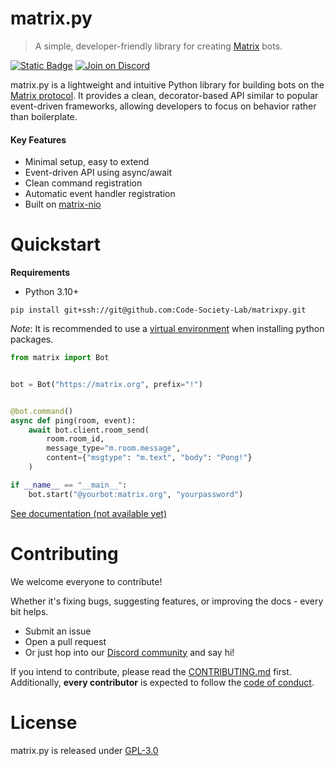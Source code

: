 # matrix.py
> A simple, developer-friendly library for creating [Matrix](https://matrix.org) bots.

[![Static Badge](https://img.shields.io/badge/%F0%9F%93%9A-Documentation-%235c5c5c)](https://github.com/Code-Society-Lab/matrixpy/wiki)
[![Join on Discord](https://discordapp.com/api/guilds/823178343943897088/widget.png?style=shield)](https://discord.gg/code-society-823178343943897088)

matrix.py is a lightweight and intuitive Python library for building bots on
the [Matrix protocol]([Matrix](https://matrix.org)). It provides a clean,
decorator-based API similar to popular event-driven frameworks, allowing
developers to focus on behavior rather than boilerplate.

#### Key Features
- Minimal setup, easy to extend
- Event-driven API using async/await
- Clean command registration
- Automatic event handler registration
- Built on [matrix-nio](https://github.com/matrix-nio/matrix-nio)

# Quickstart

**Requirements**
- Python 3.10+

```
pip install git+ssh://git@github.com:Code-Society-Lab/matrixpy.git
```

*Note*: It is recommended to use a [virtual environment](https://packaging.python.org/en/latest/guides/installing-using-pip-and-virtual-environments/) when installing python packages.


```python
from matrix import Bot


bot = Bot("https://matrix.org", prefix="!")


@bot.command()
async def ping(room, event):
    await bot.client.room_send(
        room.room_id,
        message_type="m.room.message",
        content={"msgtype": "m.text", "body": "Pong!"}
    )

if __name__ == "__main__":
    bot.start("@yourbot:matrix.org", "yourpassword")
```


[See documentation (not available yet)](https://github.com/Code-Society-Lab/matrixpy/wiki)

# Contributing
We welcome everyone to contribute! 

Whether it's fixing bugs, suggesting features, or improving the docs - every bit helps.
- Submit an issue
- Open a pull request
- Or just hop into our [Discord community](https://discord.gg/code-society-823178343943897088) and say hi!

If you intend to contribute, please read the [CONTRIBUTING.md](./CONTRIBUTING.md) first. Additionally, **every contributor** is expected to follow the [code of conduct](./CODE_OF_CONDUCT.md).

# License
matrix.py is released under [GPL-3.0](https://opensource.org/license/gpl-3-0)